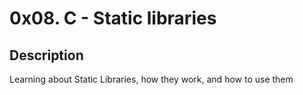 # 0x08. C - Static libraries

## Description

Learning about Static Libraries, how they work,	and how to use them
